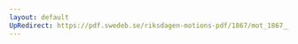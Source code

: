 ```yaml
---
layout: default
UpRedirect: https://pdf.swedeb.se/riksdagen-motions-pdf/1867/mot_1867__ak__00104/mot_1867__ak__00104_001.pdf
---
```

